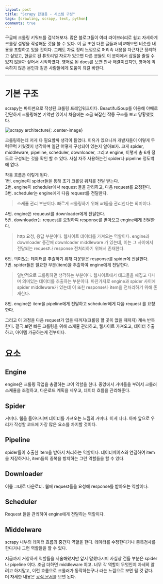 ```yaml
---
layout: post
title: "Scrapy 한걸음 - 시스템 구성"
tags: [crawling, scrapy, text, python]
comments: true
---
```



구글에 크롤링 키워드를 검색해보자. 많은 블로그들이 여러 라이브러리로 쉽고 자세하게 크롤링 설명을 작성해둔 것을 볼 수 있다. 이 글 또한 다른 글들과 비교해보면 비슷한 내용을 포함하고 있을 것이다. 그래도 자료 정리 느낌으로 머리속 내용을 차근차근 정리하고 싶었고, 한글로 된 튜토리얼 자료가 있으면 다른 분들도 이 분야에서 삽질을 줄일 수 있지 않을까 싶어서 시작하였다. 영어로 된 docs를 보면 만사 해결이겠지만, 영어에 익숙하지 않은 본인과 같은 사람들에게 도움이 되길 바란다.  
  
---
# 기본 구조
scrapy는 파이썬으로 작성된 크롤링 프레임워크이다. BeautifulSoup를 이용해 야매로 간단하게 크롤링해본 기억만 있어서 처음에는 조금 복잡한 작동 구조를 보고 당황했었다. 

![scrapy architecture](https://docs.scrapy.org/en/latest/_images/scrapy_architecture_02.png){: .center-image}

크롤링하는데 저게 다 필요할까 생각이 들었다. 이유가 있으니까 개발자들이 이렇게 무럭무럭 키웠겠지 생각하며 일단 어떻게 구성되어 있는지 알아보자. 크게 spider, middleware, pipeline, scheduler, downloader, 그리고 engine, 이렇게 총 6개 정도로 구성되는 것을 확인 할 수 있다. 사실 자주 사용하는건 spider나 pipeline 정도밖에 없다.  

작동 흐름은 이렇게 된다.  
1번. engine이 spider들을 통해 초기 크롤링 위치를 전달 받는다.  
2번. engine이 scheduler에서 request 들을 관리하고, 다음 request를 요청한다.  
3번. scheduler는 engine에게 다음 request를 전달한다. 

> 스케쥴 관리 부분이다. 빠르게 크롤링하기 위해 url들을 관리한다는 의미이다. 
  
4번. engine은 requeust를 downloader에게 전달한다.  
5번. downloader는 request를 요청하여 response를 받아오고 engine에게 전달한다. 

> http 요청, 응답 부분이다. 웹사이트 데이터를 가져오는 역할이다. engine과 downloader 중간에 downloader middleware 가 있는데, 이는 그 사이에서 전달되는 request나 response 전처리하기 위해서 존재한다. 
  
6번. 의미있는 데이터를 추출하기 위해 다운받은 response를 spider에 전달한다.  
7번. spider들은 필요한 부분(item)을 추출하여 engine에게 전달한다.

> 일반적으로 크롤링하면 생각하는 부분이다. 웹사이트에서 태그들을 해집고 다니며 의미있는 데이터를 추출하는 부분이다. 마찬가지로 engine과 spider 사이에 spider middleware가 있는데 이 또한 response나 item을 전처리하기 위해 존재한다. 
  
8번. engine은 item을 pipeline에게 전달하고 scheduler에게 다음 request 를 요청한다.  

그리고 이 과정을 다음 request가 없을 때까지(크롤링 할 곳이 없을 때까지) 계속 반복한다. 결국 보면 빠른 크롤링을 위해 스케쥴 관리하고, 웹사이트 가져오고, 데이터 추출하고, 아이템 가공하는게 전부이다.  

# 요소 

## Engine 
engine은 크롤링 작업을 총괄하는 코어 역할을 한다. 중앙에서 거미들을 부려서 크롤러 스케쥴을 조절하고, 다운로드 계획을 세우고, 데이터 흐름을 관리해준다. 

## Spider
거미다. 웹을 돌아다니며 데이터를 가져오는 느낌의 거미다. 이게 다다. 아마 앞으로 우리가 작성할 코드에 가장 많은 요소를 차지할 것이다. 

## Pipeline 
spider들이 추출한 item을 받아서 처리하는 역할이다. 데이터베이스와 연결하여 item을 저장하거나, item들의 중복을 방지하는 그런 역할들을 할 수 있다. 

## Downloader
이름 그대로 다운로더. 웹에 request들을 요청해 response를 받아오는 역할이다. 

## Scheduler 
Request 들을 관리하여 engine에게 전달하는 역할이다. 

## Middelware 
scrapy 내부의 데이터 흐름의 중간자 역할을 한다. 데이터를 수정한다거나 중복검사를 한다거나 그런 역할들을 할 수 있다. 

지금까지 거창하게 역할들을 서술해왔지만 앞서 말했다시피 사실상 건들 부분은 spider나 pipeline 이다. 조금 더하면 middleware 이고. 너무 각 역할이 무엇인지 자세히 알려고 하지말고, 이런 흐름으로 크롤러가 동작하는구나 라는 느낌으로 보면 될 것 같다. 
더 자세한 내용은 [공식 문서](https://docs.scrapy.org/en/latest/topics/architecture.html)를 보면 된다. 
